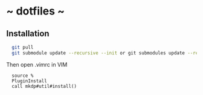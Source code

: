 # ~ dotfiles ~

## Installation

```sh
  git pull
  git submodule update --recursive --init or git submodules update --recursive --remote
```
Then open .vimrc in VIM
```vim
  source %
  PluginInstall
  call mkdp#util#install()
```

